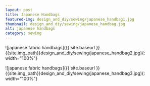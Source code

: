 ```yaml
---
layout: post
title: Japanese Handbags
featured-img: design_and_diy/sewing/japanese_handbag1.jpg
thumbnail: design_and_diy/sewing/japanese_handbag.jpg
alt: japanese handbags
category: sewing
---
```


![japanese fabric handbags]({{ site.baseurl }}{{site.img_path}}design_and_diy/sewing/japanese_handbag2.jpg){: width="100%"}

![japanese fabric handbags]({{ site.baseurl }}{{site.img_path}}design_and_diy/sewing/japanese_handbag3.jpg){: width="100%"}
